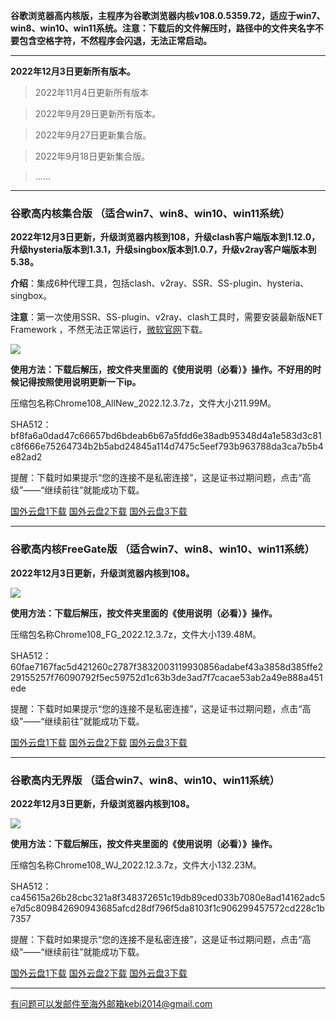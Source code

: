 **谷歌浏览器高内核版，主程序为谷歌浏览器内核v108.0.5359.72，适应于win7、win8、win10、win11系统。注意：下载后的文件解压时，路径中的文件夹名字不要包含空格字符，不然程序会闪退，无法正常启动。**

***

**2022年12月3日更新所有版本。**

> 2022年11月4日更新所有版本

> 2022年9月29日更新所有版本。

> 2022年9月27日更新集合版。

> 2022年9月18日更新集合版。

> ......

***

### 谷歌高内核集合版  （适合win7、win8、win10、win11系统）

**2022年12月3日更新，升级浏览器内核到108，升级clash客户端版本到1.12.0，升级hysteria版本到1.3.1，升级singbox版本到1.0.7，升级v2ray客户端版本到5.38。**

**介绍**：集成6种代理工具，包括clash、v2ray、SSR、SS-plugin、hysteria、singbox。

**注意**：第一次使用SSR、SS-plugin、v2ray、clash工具时，需要安装最新版NET Framework ，不然无法正常运行，[微软官网](https://dotnet.microsoft.com/zh-cn/download/dotnet-framework/net48)下载。

![](https://fastly.jsdelivr.net/gh/Alvin9999/pac2/softimag/chrome105.png)

**使用方法：下载后解压，按文件夹里面的《使用说明（必看）》操作。不好用的时候记得按照使用说明更新一下ip。**

压缩包名称Chrome108_AllNew_2022.12.3.7z，文件大小211.99M。

SHA512：bf8fa6a0dad47c66657bd6bdeab6b67a5fdd6e38adb95348d4a1e583d3c81c8f666e75264734b2b5abd24845a114d7475c5eef793b963788da3ca7b5b4e82ad2

提醒：下载时如果提示“您的连接不是私密连接”，这是证书过期问题，点击“高级”——“继续前往”就能成功下载。

[国外云盘1下载](https://d2.freessr2.xyz/Chrome108_AllNew_2022.12.3.7z) 
[国外云盘2下载](https://d1.freessr1.xyz/Chrome108_AllNew_2022.12.3.7z) 
[国外云盘3下载](https://free.zhujicn2.net/Chrome108_AllNew_2022.12.3.7z) 

***

### 谷歌高内核FreeGate版  （适合win7、win8、win10、win11系统）

**2022年12月3日更新，升级浏览器内核到108。**

![](https://fastly.jsdelivr.net/gh/Alvin9999/pac2/softimag/chrome9611282.PNG)

**使用方法：下载后解压，按文件夹里面的《使用说明（必看）》操作。**

压缩包名称Chrome108_FG_2022.12.3.7z，文件大小139.48M。

SHA512：60fae7167fac5d421260c2787f3832003119930856adabef43a3858d385ffe229155257f76090792f5ec59752d1c63b3de3ad7f7cacae53ab2a49e888a451ede

提醒：下载时如果提示“您的连接不是私密连接”，这是证书过期问题，点击“高级”——“继续前往”就能成功下载。

[国外云盘1下载](https://d2.freessr2.xyz/Chrome108_FG_2022.12.3.7z) 
[国外云盘2下载](https://d1.freessr1.xyz/Chrome108_FG_2022.12.3.7z) 
[国外云盘3下载](https://free.zhujicn2.net/Chrome108_FG_2022.12.3.7z) 

***

### 谷歌高内无界版  （适合win7、win8、win10、win11系统）

**2022年12月3日更新，升级浏览器内核到108。**

![](https://fastly.jsdelivr.net/gh/Alvin9999/pac2/softimag/chrome9611283.PNG)

**使用方法：下载后解压，按文件夹里面的《使用说明（必看）》操作。**

压缩包名称Chrome108_WJ_2022.12.3.7z，文件大小132.23M。

SHA512：ca45615a26b28cbc321a8f348372651c19db89ced033b7080e8ad14162adc5e7d5c809842690943685afcd28df796f5da8103f1c906299457572cd228c1b7357

提醒：下载时如果提示“您的连接不是私密连接”，这是证书过期问题，点击“高级”——“继续前往”就能成功下载。

[国外云盘1下载](https://d2.freessr2.xyz/Chrome108_WJ_2022.12.3.7z) 
[国外云盘2下载](https://d1.freessr1.xyz/Chrome108_WJ_2022.12.3.7z) 
[国外云盘3下载](https://free.zhujicn2.net/Chrome108_WJ_2022.12.3.7z) 


***

有问题可以发邮件至海外邮箱kebi2014@gmail.com